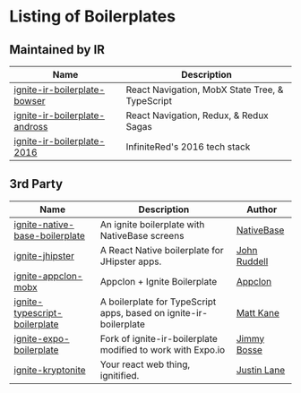 # Listing of Boilerplates

## Maintained by IR

| Name | Description |
|------|-------------|
| [ignite-ir-boilerplate-bowser](https://github.com/infinitered/ignite-ir-boilerplate-bowser) | React Navigation, MobX State Tree, & TypeScript |
| [ignite-ir-boilerplate-andross](https://github.com/infinitered/ignite-ir-boilerplate-andross) | React Navigation, Redux, & Redux Sagas |
| [ignite-ir-boilerplate-2016](https://github.com/infinitered/ignite-ir-boilerplate-2016) | InfiniteRed's 2016 tech stack |

## 3rd Party

| Name | Description | Author |
|------|-------------|--------|
| [ignite-native-base-boilerplate](https://github.com/GeekyAnts/ignite-native-base-boilerplate) | An ignite boilerplate with NativeBase screens | [NativeBase](https://github.com/GeekyAnts) |
| [ignite-jhipster](https://github.com/ruddell/ignite-jhipster) | A React Native boilerplate for JHipster apps. | [John Ruddell](https://github.com/ruddell) |
| [ignite-appclon-mobx](https://github.com/Appclon/ignite-appclon-mobx) | Appclon + Ignite Boilerplate | [Appclon](https://github.com/Appclon) |
| [ignite-typescript-boilerplate](https://github.com/aerian-studios/ignite-typescript-boilerplate/) | A boilerplate for TypeScript apps, based on ignite-ir-boilerplate  | [Matt Kane](https://github.com/ascorbic) |
| [ignite-expo-boilerplate](https://github.com/jbosse/ignite-expo-boilerplate) | Fork of ignite-ir-boilerplate modified to work with Expo.io  | [Jimmy Bosse](https://github.com/jbosse) |
| [ignite-kryptonite](https://github.com/juddey/ignite-kryptonite) | Your react web thing, ignitified.  | [Justin Lane](https://github.com/juddey) |
